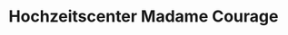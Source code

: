 ---
title: "Hochzeitscenter Madame Courage"
url: /pohlheim/hochzeitscenter-madame-courage/
shop: Kleidung
---